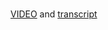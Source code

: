 # 

[VIDEO](./resources/8_VIDEO_Think-about-your-process-n-outcome.mp4) and [transcript](./resources/8_VIDEO_Think-about-your-process-n-outcome.txt)
